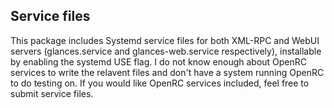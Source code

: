 ## Service files
This package includes Systemd service files for both XML-RPC and WebUI servers (glances.service and glances-web.service respectively), installable by enabling the systemd USE flag. I do not know enough about OpenRC services to write the relavent files and don't have a system running OpenRC to do testing on. If you would like OpenRC services included, feel free to submit service files.
